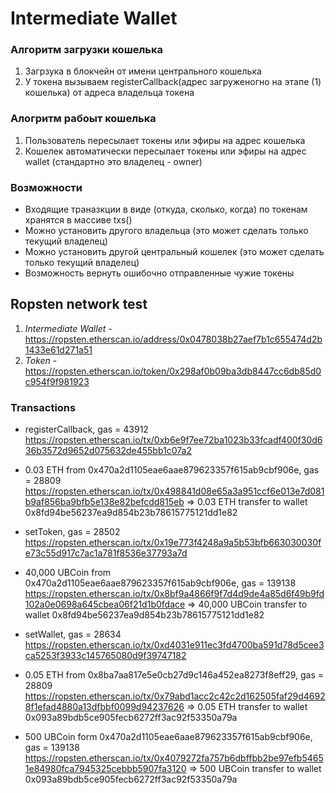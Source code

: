 # Intermediate Wallet

### Алгоритм загрузки кошелька

1. Загрзука в блокчейн от имени центрального кошелька
2. У токена вызываем registerCallback(адрес загруженогно на этапе (1) кошелька) от адреса владельца токена

### Алогритм рабоыт кошелька 

1. Пользователь пересылает токены или эфиры на адрес кошелька
2. Кошелек автоматически пересылает токены или эфиры на адрес wallet (стандартно это владелец - owner)

### Возможности
* Входящие траназкции в виде (откуда, сколько, когда) по токенам хранятся в массиве txs()
* Можно установить другого владельца (это может сделать только текущий владелец)
* Можно установить другой центральный кошелек (это может сделать только текущий владелец)
* Возможность вернуть ошибочно отправленные чужие токены

## Ropsten network test

1. _Intermediate Wallet_ - https://ropsten.etherscan.io/address/0x0478038b27aef7b1c655474d2b1433e61d271a51
2. _Token_ - https://ropsten.etherscan.io/token/0x298af0b09ba3db8447cc6db85d0c954f9f981923

### Transactions

* registerCallback, gas = 43912
https://ropsten.etherscan.io/tx/0xb6e9f7ee72ba1023b33fcadf400f30d636b3572d9652d075632de455bb1c07a2

* 0.03 ETH from 0x470a2d1105eae6aae879623357f615ab9cbf906e, gas = 28809
https://ropsten.etherscan.io/tx/0x498841d08e65a3a951ccf6e013e7d081b9af856ba9bfb5e138e82befcdd815eb
=> 0.03 ETH transfer to wallet 0x8fd94be56237ea9d854b23b78615775121dd1e82

* setToken, gas = 28502
https://ropsten.etherscan.io/tx/0x19e773f4248a9a5b53bfb663030030fe73c55d917c7ac1a781f8536e37793a7d

* 40,000 UBCoin from 0x470a2d1105eae6aae879623357f615ab9cbf906e, gas = 139138
https://ropsten.etherscan.io/tx/0x8bf9a4866f9f7d4d9de4a85d6f49b9fd102a0e0698a645cbea06f21d1b0fdace
=> 40,000 UBCoin transfer to wallet 0x8fd94be56237ea9d854b23b78615775121dd1e82

* setWallet, gas = 28634
https://ropsten.etherscan.io/tx/0xd4031e911ec3fd4700ba591d78d5cee3ca5253f3933c145765080d9f39747182

* 0.05 ETH from 0x8ba7aa817e5e0cb27d9c146a452ea8273f8eff29, gas = 28809
https://ropsten.etherscan.io/tx/0x79abd1acc2c42c2d162505faf29d46928f1efad4880a13dfbbf0099d94237626
=> 0.05 ETH transfer to wallet 0x093a89bdb5ce905fecb6272ff3ac92f53350a79a

* 500 UBCoin form 0x470a2d1105eae6aae879623357f615ab9cbf906e, gas = 139138
https://ropsten.etherscan.io/tx/0x4079272fa757b6dbffbb2be97efb54651e84980fca7945325cebbb5907fa3120
=> 500 UBCoin transfer to wallet 0x093a89bdb5ce905fecb6272ff3ac92f53350a79a
